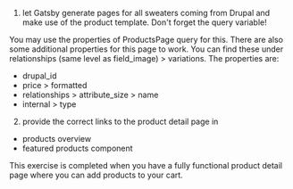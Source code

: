 1. let Gatsby generate pages for all sweaters coming from Drupal and make use of the product template.
Don't forget the query variable!

You may use the properties of ProductsPage query for this.
There are also some additional properties for this page to work. You can find these under relationships (same level as field_image) > variations.
The properties are:
- drupal_id
- price > formatted
- relationships > attribute_size > name
- internal > type

2. provide the correct links to the product detail page in
- products overview
- featured products component

This exercise is completed when you have a fully functional product detail page where you can add products to your cart.